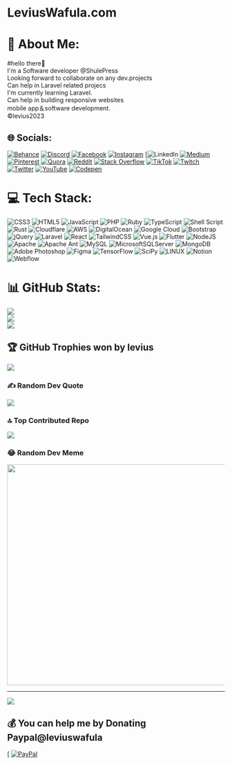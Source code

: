 # LeviusWafula.com
# 💫 About Me:
   #hello there👋<br>
I'm a Software developer @ShulePress<br>Looking forward to collaborate on any dev.projects<br>Can help in Laravel related projecs<br>I'm currently learning Laravel.<br>Can help in building responsive websites<br> mobile app＆software development. <br>©levius2023


## 🌐 Socials:
[![Behance](https://img.shields.io/badge/Behance-1769ff?logo=behance&logoColor=white)](https://behance.net/LeviusW) [![Discord](https://img.shields.io/badge/Discord-%237289DA.svg?logo=discord&logoColor=white)](https://discord.gg/LeviusW) [![Facebook](https://img.shields.io/badge/Facebook-%231877F2.svg?logo=Facebook&logoColor=white)](https://facebook.com/larvieKe) [![Instagram](https://img.shields.io/badge/Instagram-%23E4405F.svg?logo=Instagram&logoColor=white)](https://instagram.com/larvieKe) [![LinkedIn](https://img.shields.io/badge/LinkedIn-%230077B5.svg?logo=linkedin&logoColor=white(https://www.linkedin.com/in/levius-wafula-440b82244)) [![Medium](https://img.shields.io/badge/Medium-12100E?logo=medium&logoColor=white)](https://medium.com/@leviuswafula) [![Pinterest](https://img.shields.io/badge/Pinterest-%23E60023.svg?logo=Pinterest&logoColor=white)](https://pinterest.com/leviuswafula) [![Quora](https://img.shields.io/badge/Quora-%23B92B27.svg?logo=Quora&logoColor=white)](https://quora.com/profile/leviuswafula528) [![Reddit](https://img.shields.io/badge/Reddit-%23FF4500.svg?logo=Reddit&logoColor=white)](https://reddit.com/user/leviuswafula) [![Stack Overflow](https://img.shields.io/badge/-Stackoverflow-FE7A16?logo=stack-overflow&logoColor=white)](https://stackoverflow.com/users/leviuswafula) [![TikTok](https://img.shields.io/badge/TikTok-%23000000.svg?logo=TikTok&logoColor=white)](https://tiktok.com/@larvieKe) [![Twitch](https://img.shields.io/badge/Twitch-%239146FF.svg?logo=Twitch&logoColor=white)](https://twitch.tv/leviuswafula) [![Twitter](https://img.shields.io/badge/Twitter-%231DA1F2.svg?logo=Twitter&logoColor=white)]([https://twitter.com/leviuswafula](https://twitter.com/WafulaLevius)) [![YouTube](https://img.shields.io/badge/YouTube-%23FF0000.svg?logo=YouTube&logoColor=white)](https://youtube.com/@larvieke) [![Codepen](https://img.shields.io/badge/Codepen-000000?style=for-the-badge&logo=codepen&logoColor=white)](https://codepen.io/leviuswafula) 

# 💻 Tech Stack:
![CSS3](https://img.shields.io/badge/css3-%231572B6.svg?style=for-the-badge&logo=css3&logoColor=white) ![HTML5](https://img.shields.io/badge/html5-%23E34F26.svg?style=for-the-badge&logo=html5&logoColor=white) ![JavaScript](https://img.shields.io/badge/javascript-%23323330.svg?style=for-the-badge&logo=javascript&logoColor=%23F7DF1E) ![PHP](https://img.shields.io/badge/php-%23777BB4.svg?style=for-the-badge&logo=php&logoColor=white) ![Ruby](https://img.shields.io/badge/ruby-%23CC342D.svg?style=for-the-badge&logo=ruby&logoColor=white) ![TypeScript](https://img.shields.io/badge/typescript-%23007ACC.svg?style=for-the-badge&logo=typescript&logoColor=white) ![Shell Script](https://img.shields.io/badge/shell_script-%23121011.svg?style=for-the-badge&logo=gnu-bash&logoColor=white) ![Rust](https://img.shields.io/badge/rust-%23000000.svg?style=for-the-badge&logo=rust&logoColor=white) ![Cloudflare](https://img.shields.io/badge/Cloudflare-F38020?style=for-the-badge&logo=Cloudflare&logoColor=white) ![AWS](https://img.shields.io/badge/AWS-%23FF9900.svg?style=for-the-badge&logo=amazon-aws&logoColor=white) ![DigitalOcean](https://img.shields.io/badge/DigitalOcean-%230167ff.svg?style=for-the-badge&logo=digitalOcean&logoColor=white) ![Google Cloud](https://img.shields.io/badge/Google%20Cloud-%234285F4.svg?style=for-the-badge&logo=google-cloud&logoColor=white) ![Bootstrap](https://img.shields.io/badge/bootstrap-%23563D7C.svg?style=for-the-badge&logo=bootstrap&logoColor=white) ![jQuery](https://img.shields.io/badge/jquery-%230769AD.svg?style=for-the-badge&logo=jquery&logoColor=white) ![Laravel](https://img.shields.io/badge/laravel-%23FF2D20.svg?style=for-the-badge&logo=laravel&logoColor=white) ![React](https://img.shields.io/badge/react-%2320232a.svg?style=for-the-badge&logo=react&logoColor=%2361DAFB) ![TailwindCSS](https://img.shields.io/badge/tailwindcss-%2338B2AC.svg?style=for-the-badge&logo=tailwind-css&logoColor=white) ![Vue.js](https://img.shields.io/badge/vuejs-%2335495e.svg?style=for-the-badge&logo=vuedotjs&logoColor=%234FC08D) ![Flutter](https://img.shields.io/badge/Flutter-%2302569B.svg?style=for-the-badge&logo=Flutter&logoColor=white) ![NodeJS](https://img.shields.io/badge/node.js-6DA55F?style=for-the-badge&logo=node.js&logoColor=white) ![Apache](https://img.shields.io/badge/apache-%23D42029.svg?style=for-the-badge&logo=apache&logoColor=white) ![Apache Ant](https://img.shields.io/badge/Apache%20Ant-A81C7D?style=for-the-badge&logo=Apache%20Ant&logoColor=white) ![MySQL](https://img.shields.io/badge/mysql-%2300f.svg?style=for-the-badge&logo=mysql&logoColor=white) ![MicrosoftSQLServer](https://img.shields.io/badge/Microsoft%20SQL%20Sever-CC2927?style=for-the-badge&logo=microsoft%20sql%20server&logoColor=white) ![MongoDB](https://img.shields.io/badge/MongoDB-%234ea94b.svg?style=for-the-badge&logo=mongodb&logoColor=white) ![Adobe Photoshop](https://img.shields.io/badge/adobephotoshop-%2331A8FF.svg?style=for-the-badge&logo=adobephotoshop&logoColor=white) 	![Figma](https://img.shields.io/badge/figma-%23F24E1E.svg?style=for-the-badge&logo=figma&logoColor=white) ![TensorFlow](https://img.shields.io/badge/TensorFlow-%23FF6F00.svg?style=for-the-badge&logo=TensorFlow&logoColor=white) ![SciPy](https://img.shields.io/badge/SciPy-%230C55A5.svg?style=for-the-badge&logo=scipy&logoColor=%white) ![LINUX](https://img.shields.io/badge/Linux-FCC624?style=for-the-badge&logo=linux&logoColor=black) ![Notion](https://img.shields.io/badge/Notion-%23000000.svg?style=for-the-badge&logo=notion&logoColor=white) ![Webflow](https://img.shields.io/badge/Webflow-4353FF?style=for-the-badge&logo=webflow&logoColor=white)
# 📊 GitHub Stats:
![](https://github-readme-stats.vercel.app/api?username=Leviuswafula&theme=dark&hide_border=false&include_all_commits=true&count_private=true)<br/>
![](https://github-readme-streak-stats.herokuapp.com/?user=Leviuswafula&theme=dark&hide_border=false)<br/>
![](https://github-readme-stats.vercel.app/api/top-langs/?username=Leviuswafula&theme=dark&hide_border=false&include_all_commits=true&count_private=true&layout=compact)

## 🏆 GitHub Trophies won by levius
![](https://github-profile-trophy.vercel.app/?username=Leviuswafula&theme=radical&no-frame=false&no-bg=false&margin-w=4)

### ✍️ Random Dev Quote
![](https://quotes-github-readme.vercel.app/api?type=horizontal&theme=radical)

### 🔝 Top Contributed Repo
![](https://github-contributor-stats.vercel.app/api?username=Leviuswafula&limit=5&theme=dark&combine_all_yearly_contributions=true)

### 😂 Random Dev Meme
<img src="https://rm.up.railway.app/" width="512px"/>

---
[![](https://visitcount.itsvg.in/api?id=Leviuswafula&icon=0&color=0)](https://visitcount.itsvg.in)

  ## 💰 You can help me by Donating Paypal@leviuswafula
[  [![PayPal](https://img.shields.io/badge/PayPal-00457C?style=for-the-badge&logo=paypal&logoColor=white)](https://paypal.me/Leviuswafula528@gmail.com) 
  
<!-- Proudly made with love in kenya(Kitale)(https://LaRvi~Tech.itsvg.in ) -->
